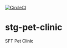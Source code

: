 [![CircleCI](https://circleci.com/gh/Skiras/sfg-pet-clinic.svg?style=svg)](https://circleci.com/gh/Skiras/sfg-pet-clinic)

# stg-pet-clinic

SFT Pet Clinic
